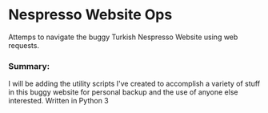 # Nespresso Website Ops
Attemps to navigate the buggy Turkish Nespresso Website using web requests.

### Summary:
I will be adding the utility scripts I've created to accomplish a variety of stuff in this buggy website for personal backup and the use of anyone else interested.
Written in Python 3
